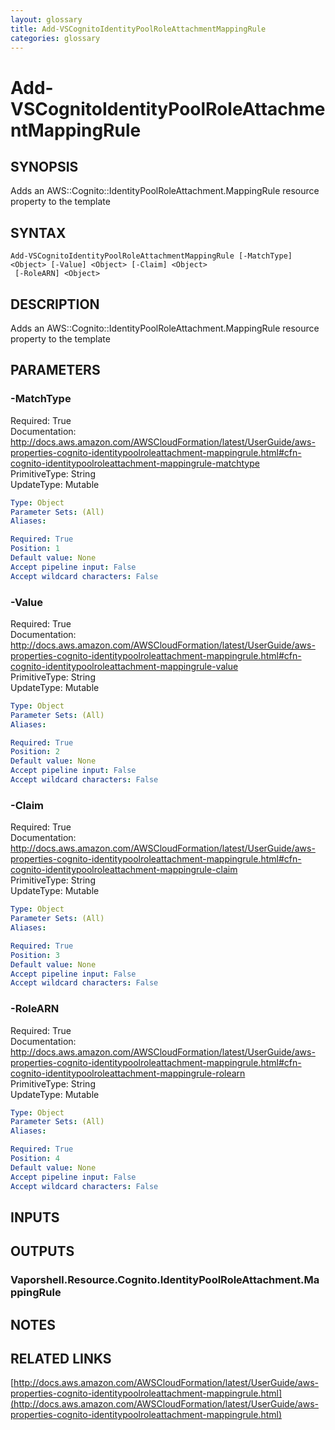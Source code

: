 ```yaml
---
layout: glossary
title: Add-VSCognitoIdentityPoolRoleAttachmentMappingRule
categories: glossary
---
```


# Add-VSCognitoIdentityPoolRoleAttachmentMappingRule

## SYNOPSIS
Adds an AWS::Cognito::IdentityPoolRoleAttachment.MappingRule resource property to the template

## SYNTAX

```
Add-VSCognitoIdentityPoolRoleAttachmentMappingRule [-MatchType] <Object> [-Value] <Object> [-Claim] <Object>
 [-RoleARN] <Object>
```

## DESCRIPTION
Adds an AWS::Cognito::IdentityPoolRoleAttachment.MappingRule resource property to the template

## PARAMETERS

### -MatchType
Required: True    
Documentation: http://docs.aws.amazon.com/AWSCloudFormation/latest/UserGuide/aws-properties-cognito-identitypoolroleattachment-mappingrule.html#cfn-cognito-identitypoolroleattachment-mappingrule-matchtype    
PrimitiveType: String    
UpdateType: Mutable

```yaml
Type: Object
Parameter Sets: (All)
Aliases: 

Required: True
Position: 1
Default value: None
Accept pipeline input: False
Accept wildcard characters: False
```

### -Value
Required: True    
Documentation: http://docs.aws.amazon.com/AWSCloudFormation/latest/UserGuide/aws-properties-cognito-identitypoolroleattachment-mappingrule.html#cfn-cognito-identitypoolroleattachment-mappingrule-value    
PrimitiveType: String    
UpdateType: Mutable

```yaml
Type: Object
Parameter Sets: (All)
Aliases: 

Required: True
Position: 2
Default value: None
Accept pipeline input: False
Accept wildcard characters: False
```

### -Claim
Required: True    
Documentation: http://docs.aws.amazon.com/AWSCloudFormation/latest/UserGuide/aws-properties-cognito-identitypoolroleattachment-mappingrule.html#cfn-cognito-identitypoolroleattachment-mappingrule-claim    
PrimitiveType: String    
UpdateType: Mutable

```yaml
Type: Object
Parameter Sets: (All)
Aliases: 

Required: True
Position: 3
Default value: None
Accept pipeline input: False
Accept wildcard characters: False
```

### -RoleARN
Required: True    
Documentation: http://docs.aws.amazon.com/AWSCloudFormation/latest/UserGuide/aws-properties-cognito-identitypoolroleattachment-mappingrule.html#cfn-cognito-identitypoolroleattachment-mappingrule-rolearn    
PrimitiveType: String    
UpdateType: Mutable

```yaml
Type: Object
Parameter Sets: (All)
Aliases: 

Required: True
Position: 4
Default value: None
Accept pipeline input: False
Accept wildcard characters: False
```

## INPUTS

## OUTPUTS

### Vaporshell.Resource.Cognito.IdentityPoolRoleAttachment.MappingRule

## NOTES

## RELATED LINKS

[http://docs.aws.amazon.com/AWSCloudFormation/latest/UserGuide/aws-properties-cognito-identitypoolroleattachment-mappingrule.html](http://docs.aws.amazon.com/AWSCloudFormation/latest/UserGuide/aws-properties-cognito-identitypoolroleattachment-mappingrule.html)

